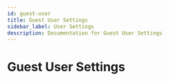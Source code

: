```yaml
---
id: guest-user
title: Guest User Settings
sidebar_label: User Settings
description: Documentation for Guest User Settings
---
```


# Guest User Settings
